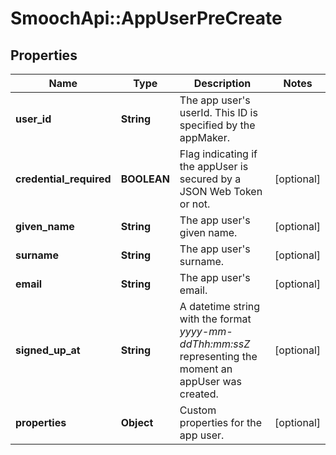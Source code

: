 # SmoochApi::AppUserPreCreate

## Properties
Name | Type | Description | Notes
------------ | ------------- | ------------- | -------------
**user_id** | **String** | The app user&#39;s userId. This ID is specified by the appMaker.  | 
**credential_required** | **BOOLEAN** | Flag indicating if the appUser is secured by a JSON Web Token or not. | [optional] 
**given_name** | **String** | The app user&#39;s given name. | [optional] 
**surname** | **String** | The app user&#39;s surname. | [optional] 
**email** | **String** | The app user&#39;s email. | [optional] 
**signed_up_at** | **String** | A datetime string with the format *yyyy-mm-ddThh:mm:ssZ* representing the moment an appUser was created. | [optional] 
**properties** | **Object** | Custom properties for the app user. | [optional] 


